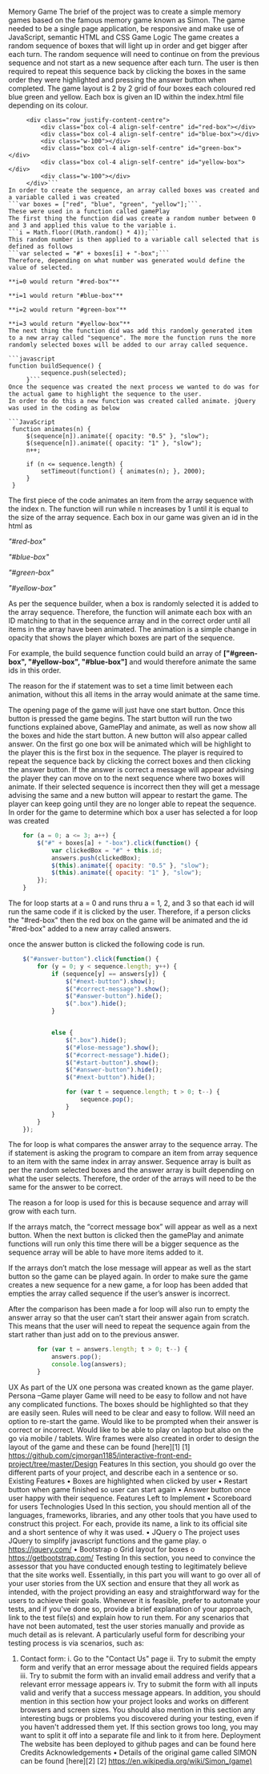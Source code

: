 Memory Game
The brief of the project was to create a simple memory games based on the famous memory game known as Simon. The game needed to be a single page application, be responsive and make use of JavaScript, semantic HTML and CSS
Game Logic
The game creates a random sequence of boxes that will light up in order and get bigger after each turn. The random sequence will need to continue on from the previous sequence and not start as a new sequence after each turn. The user is then required to repeat this sequence back by clicking the boxes in the same order they were highlighted and pressing the answer button when completed.
The game layout is 2 by 2 grid of four boxes each coloured red blue green and yellow. Each box is given an ID within the index.html file depending on its colour.
   ```<div class="container main">
        <div class="row justify-content-centre">
            <div class="box col-4 align-self-centre" id="red-box"></div>
            <div class="box col-4 align-self-centre" id="blue-box"></div>
            <div class="w-100"></div>
            <div class="box col-4 align-self-centre" id="green-box"></div>
            <div class="box col-4 align-self-centre" id="yellow-box"></div>
            <div class="w-100"></div>
        </div>```
In order to create the sequence, an array called boxes was created and a variable called i was created
```var boxes = ["red", "blue", "green", "yellow"];```.
These were used in a function called gamePlay 
The first thing the function did was create a random number between 0 and 3 and applied this value to the variable i.
```i = Math.floor((Math.random() * 4));```
This random number is then applied to a variable call selected that is defined as follows 
```var selected = "#" + boxes[i] + "-box";```
 Therefore, depending on what number was generated would define the value of selected.

**i=0 would return "#red-box"**

**i=1 would return "#blue-box"**

**i=2 would return "#green-box"**

**i=3 would return "#yellow-box"**
The next thing the function did was add this randomly generated item to a new array called "sequence". The more the function runs the more randomly selected boxes will be added to our array called sequence.

```javascript 
function buildSequence() {
            sequence.push(selected);
        }```
Once the sequence was created the next process we wanted to do was for the actual game to highlight the sequence to the user.
In order to do this a new function was created called animate. jQuery was used in the coding as below

```JavaScript
    function animates(n) {
        $(sequence[n]).animate({ opacity: "0.5" }, "slow");
        $(sequence[n]).animate({ opacity: "1" }, "slow");
        n++;

        if (n <= sequence.length) {
            setTimeout(function() { animates(n); }, 2000);
        }
    }
```
The first piece of the code animates an item from the array sequence with the index n. The function will run while n increases by 1 until it is equal to the size of the array sequence.
Each box in our game was given an id in the html as

*"#red-box"*

*"#blue-box"*

*"#green-box"*

*"#yellow-box"*

As per the sequence builder, when a box is randomly selected it is added to the array sequence. Therefore, the function will animate each box with an ID matching to that in the sequence array and in the correct order until all items in the array have been animated.
The animation is a simple change in opacity that shows the player which boxes are part of the sequence.

For example, the build sequence function could build an array of **["#green-box", "#yellow-box", "#blue-box"]** and would therefore animate the same ids in this order.

The reason for the if statement was to set a time limit between each animation, without this all items in the array would animate at the same time.

The opening page of the game will just have one start button. Once this button is pressed the game begins.
The start button will run the two functions explained above, GamePlay and animate, as well as now show all the boxes and hide the start button. A new button will also appear called answer.
On the first go one box will be animated which will be highlight to the player this is the first box in the sequence. The player is required to repeat the sequence back by clicking the correct boxes and then clicking the answer button. If the answer is correct a message will appear advising the player they can move on to the next sequence where two boxes will animate. If their selected sequence is incorrect then they will get a message advising the same and a new button will appear to restart the game.
The player can keep going until they are no longer able to repeat the sequence.
In order for the game to determine which box a user has selected a for loop was created

```JavaScript
    for (a = 0; a <= 3; a++) {
        $("#" + boxes[a] + "-box").click(function() {
            var clickedBox = "#" + this.id;
            answers.push(clickedBox);
            $(this).animate({ opacity: "0.5" }, "slow");
            $(this).animate({ opacity: "1" }, "slow");
        });
    }
```

The for loop starts at a = 0 and runs thru a = 1, 2, and 3 so that each id will run the same code if it is clicked by the user.
Therefore, if a person clicks the "#red-box" then the red box on the game will be animated and the id "#red-box" added to a new array called answers.

once the answer button is clicked the following code is run.

```JavaScript
    $("#answer-button").click(function() {
        for (y = 0; y < sequence.length; y++) {
            if (sequence[y] == answers[y]) {
                $("#next-button").show();
                $("#correct-message").show();
                $("#answer-button").hide();
                $(".box").hide();
            }


            else {
                $(".box").hide();
                $("#lose-message").show();
                $("#correct-message").hide();
                $("#start-button").show();
                $("#answer-button").hide();
                $("#next-button").hide();

                for (var t = sequence.length; t > 0; t--) {
                    sequence.pop();
                }
            }
        }
    });
```

The for loop is what compares the answer array to the sequence array. The if statement is asking the program to compare an item from array sequence to an item with the same index in array answer. 
Sequence array is built as per the random selected boxes and the answer array is built depending on what the user selects. Therefore, the order of the arrays will need to be the same for the answer to be correct.

The reason a for loop is used for this is because sequence and array will grow with each turn.

If the arrays match, the “correct message box” will appear as well as a next button. When the next button is clicked then the gamePlay and animate functions will run only this time there will be a bigger sequence as the sequence array will be able to have more items added to it.

If the arrays don’t match the lose message will appear as well as the start button so the game can be played again. 
In order to make sure the game creates a new sequence for a new game, a for loop has been added that empties the array called sequence if the user’s answer is incorrect.

After the comparison has been made a for loop will also run to empty the answer array so that the user can’t start their answer again from scratch. This means that the user will need to repeat the sequence again from the start rather than just add on to the previous answer.

```JavaScript
        for (var t = answers.length; t > 0; t--) {
            answers.pop();
            console.log(answers);
        }
```
UX
As part of the UX one persona was created known as the game player.
Persona –Game player
Game will need to be easy to follow and not have any complicated functions. The boxes should be highlighted so that they are easily seen. Rules will need to be clear and easy to follow. Will need an option to re-start the game. Would like to be prompted when their answer is correct or incorrect. Would like to be able to play on laptop but also on the go via mobile / tablets.
Wire frames were also created in order to design the layout of the game and these can be found [here][1]
[1] https://github.com/cjmorgan1185/interactive-front-end-project/tree/master/Design
Features
In this section, you should go over the different parts of your project, and describe each in a sentence or so.
Existing Features
•	Boxes are highlighted when clicked by user
•	Restart button when game finished so user can start again
•	Answer button once user happy with their sequence.
Features Left to Implement
•	Scoreboard for users
Technologies Used
In this section, you should mention all of the languages, frameworks, libraries, and any other tools that you have used to construct this project. For each, provide its name, a link to its official site and a short sentence of why it was used.
•	JQuery
o	The project uses JQuery to simplify javascript functions and the game play. 
o	https://jquery.com/
•	Bootstrap
o	Grid layout for boxes
o	https://getbootstrap.com/
Testing
In this section, you need to convince the assessor that you have conducted enough testing to legitimately believe that the site works well. Essentially, in this part you will want to go over all of your user stories from the UX section and ensure that they all work as intended, with the project providing an easy and straightforward way for the users to achieve their goals.
Whenever it is feasible, prefer to automate your tests, and if you've done so, provide a brief explanation of your approach, link to the test file(s) and explain how to run them.
For any scenarios that have not been automated, test the user stories manually and provide as much detail as is relevant. A particularly useful form for describing your testing process is via scenarios, such as:
1.	Contact form:
i.	Go to the "Contact Us" page
ii.	Try to submit the empty form and verify that an error message about the required fields appears
iii.	Try to submit the form with an invalid email address and verify that a relevant error message appears
iv.	Try to submit the form with all inputs valid and verify that a success message appears.
In addition, you should mention in this section how your project looks and works on different browsers and screen sizes.
You should also mention in this section any interesting bugs or problems you discovered during your testing, even if you haven't addressed them yet.
If this section grows too long, you may want to split it off into a separate file and link to it from here.
Deployment
The website has been deployed to github pages and can be found here
Credits
Acknowledgements
•	Details of the original game called SIMON can be found [here][2]
[2] https://en.wikipedia.org/wiki/Simon_(game)
